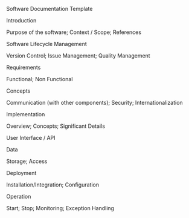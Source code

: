Software Documentation Template

Introduction

Purpose of the software; Context / Scope; References

Software Lifecycle Management

Version Control; Issue Management; Quality Management

Requirements

Functional; Non Functional

Concepts

Communication (with other components); Security; Internationalization

Implementation

Overview; Concepts; Significant Details

User Interface / API

Data

Storage; Access

Deployment

Installation/Integration; Configuration

Operation

Start; Stop; Monitoring; Exception Handling

